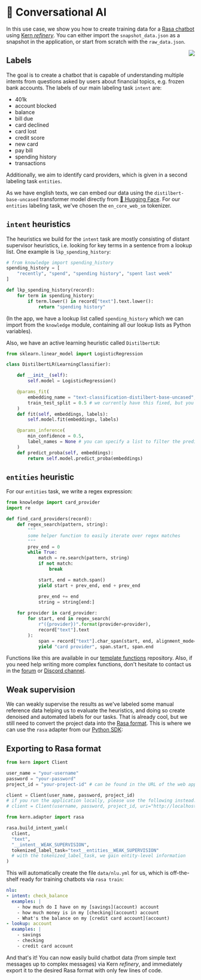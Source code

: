 # 💬 Conversational AI
In this use case, we show you how to create training data for a [Rasa chatbot](https://github.com/RasaHQ/rasa) using [Kern *refinery*](https://github.com/code-kern-ai/refinery). You can either import the `snapshot_data.json` as a snapshot in the application, or start from scratch with the `raw_data.json`.

<img align="right" src="https://uploads-ssl.webflow.com/61e47fafb12bd56b40022a49/6200e881452a41a0d24789f3_Group%20132.svg">

## Labels
The goal is to create a chatbot that is capable of understanding multiple intents from questions asked by users about financial topics, e.g. frozen bank accounts. The labels of our main labeling task `intent` are:
- 401k
- account blocked
- balance
- bill due
- card declined
- card lost
- credit score
- new card
- pay bill
- spending history
- transactions

Additionally, we aim to identify card providers, which is given in a second labeling task `entities`.

As we have english texts, we can embed our data using the `distilbert-base-uncased` transformer model directly from [🤗 Hugging Face](https://huggingface.co/distilbert-base-uncased). For our `entities` labeling task, we've chosen the `en_core_web_sm` tokenizer.

## `intent` heuristics
The heuristics we build for the `intent` task are mostly consisting of distant supervisor heuristics, i.e. looking for key terms in a sentence from a lookup list. One example is `lkp_spending_history`:

```python
# from knowledge import spending_history
spending_history = [
    "recently", "spend", "spending history", "spent last week"
]

def lkp_spending_history(record):
    for term in spending_history:
        if term.lower() in record["text"].text.lower():
            return "spending history"

```
(In the app, we have a lookup list called `spending_history` which we can import from the `knowledge` module, containing all our lookup lists as Python variables).

Also, we have an active learning heuristic called `DistilbertLR`:
```python
from sklearn.linear_model import LogisticRegression

class DistilbertLR(LearningClassifier):

    def __init__(self):
        self.model = LogisticRegression()

    @params_fit(
        embedding_name = "text-classification-distilbert-base-uncased", # pick this from the options above
        train_test_split = 0.5 # we currently have this fixed, but you'll soon be able to specify this individually!
    )
    def fit(self, embeddings, labels):
        self.model.fit(embeddings, labels)

    @params_inference(
        min_confidence = 0.5,
        label_names = None # you can specify a list to filter the predictions (e.g. ["label-a", "label-b"])
    )
    def predict_proba(self, embeddings):
        return self.model.predict_proba(embeddings)
```

## `entities` heuristic
For our `entities` task, we write a regex expression:

```python
from knowledge import card_provider
import re

def find_card_providers(record):
    def regex_search(pattern, string):
        """
        some helper function to easily iterate over regex matches
        """
        prev_end = 0
        while True:
            match = re.search(pattern, string)
            if not match:
                break

            start, end = match.span()
            yield start + prev_end, end + prev_end

            prev_end += end
            string = string[end:]
            
    for provider in card_provider:
        for start, end in regex_search(
            r"({provider})".format(provider=provider), 
            record["text"].text
        ):
            span = record["text"].char_span(start, end, alignment_mode="expand")
            yield "card provider", span.start, span.end
```

Functions like this are available in our [template functions](https://github.com/code-kern-ai/template-functions) repository. Also, if you need help writing more complex functions, don't hesitate to contact us in the [forum](https://discuss.kern.ai/) or [Discord channel](https://discord.com/invite/qf4rGCEphW).

## Weak supervision
We can weakly supervise the results as we've labeled some manual reference data helping us to evaluate the heuristics, and doing so create denoised and automated labels for our tasks. That is already cool, but we still need to convert the project data into the [Rasa format](https://rasa.com/docs/rasa/nlu-training-data/). This is where we can use the `rasa` adapter from our [Python SDK](https://github.com/code-kern-ai/kern-python):


## Exporting to Rasa format
```python
from kern import Client

user_name = "your-username"
password = "your-password"
project_id = "your-project-id" # can be found in the URL of the web application

client = Client(user_name, password, project_id)
# if you run the application locally, please use the following instead:
# client = Client(username, password, project_id, uri="http://localhost:4455")

from kern.adapter import rasa

rasa.build_intent_yaml(
  client,
  "text",
  "__intent__WEAK_SUPERVISION",
  tokenized_label_task="text__entities__WEAK_SUPERVISION"
  # with the tokenized_label_task, we gain entity-level information
)
```

This will automatically create the file `data/nlu.yml` for us, which is off-the-shelf ready for training chatbots via `rasa train`:

```yml
nlu:
- intent: check_balance
  examples: |
    - how much do I have on my [savings](account) account
    - how much money is in my [checking](account) account
    - What's the balance on my [credit card account](account)
- lookup: account
  examples: |
    - savings
    - checking
    - credit card account
```

And that's it! You can now easily build chatbot data (from simple text messages up to complex messages) via Kern *refinery*, and immediately export it to the desired Rasa format with only few lines of code.
